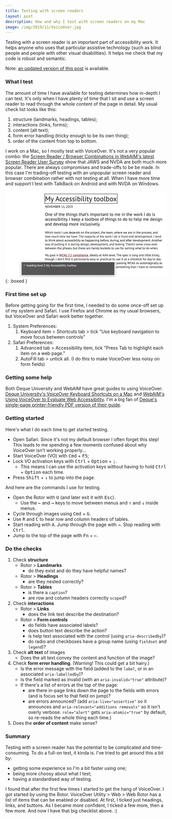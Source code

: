 ```yaml
---
title: Testing with screen readers
layout: post
description: How and why I test with screen readers on my Mac
image: /img/2019/11/VoiceOver.jpg
---
```


Testing with a screen reader is an important part of accessibility work. It helps anyone who uses that particular assistive technology (such as blind people and people with other visual disabilities). It helps me check that my code is robust and semantic.

Note: [an updated version of this post](/2019/11/29/testing-with-screen-readers/) is available.

### What I test

The amount of time I have available for testing determines how in-depth I can test. It's only when I have plenty of time that I sit and use a screen reader to read through the whole content of the page in detail. My usual check list looks like this:

1. structure (landmarks, headings, tables);
2. interactions (links, forms);
3. content (alt text);
4. form error handling (tricky enough to be its own thing);
5. order of the content from top to bottom.

I work on a Mac, so I mostly test with VoiceOver. It's not a very popular combo: the [Screen Reader / Browser Combinations in WebAIM's latest Screen Reader User Survey](https://webaim.org/projects/screenreadersurvey8/#browsercombos) show that JAWS and NVDA are both much more popular. There are always compromises and trade-offs to be be made. In this case I'm trading-off testing with an unpopular screen reader and browser combination rather with not testing at all. When I have more time and support I test with TalkBack on Android and with NVDA on Windows.

![Screenshot of me using VoiceOver on a Mac showing "heading level 2"](/img/2019/11/VoiceOver.jpg){: .boxed }

### First time set up

Before getting going for the first time, I needed to do some once-off set up of my system and Safari. I use Firefox and Chrome as my usual browsers, but VoiceOver and Safari work better together.

1. System Preferences:
   1. Keyboard item > Shortcuts tab > tick "Use keyboard navigation to move focus between controls"
2. Safari Preferences:
   1. Advanced tab > Accessibility item, tick "Press Tab to highlight each item on a web page."
   2. AutoFill tab > untick all. (I do this to make VoiceOver less noisy on form fields)

### Getting some help

Both Deque University and WebAIM have great guides to using VoiceOver: [Deque University's VoiceOver Keyboard Shortcuts on a Mac](https://dequeuniversity.com/screenreaders/voiceover-keyboard-shortcuts#vo-mac-basics) and [WebAIM's Using VoiceOver to Evaluate Web Accessibility](https://webaim.org/articles/voiceover/). I'm a big fan of [Deque's single-page printer-friendly PDF version of their guide](https://dequeuniversity.com/assets/pdf/screenreaders/voiceover-macos-guide.pdf).

### Getting started

Here's what I do each time to get started testing.

- Open Safari. Since it's not my default browser I often forget this step! This leads to me spending a few moments confused about why VoiceOver isn't working properly...
- Start VoiceOver (VO) with <kbd>Cmd</kbd> + <kbd>F5</kbd>;
- Lock VO activation keys with <kbd>Ctrl</kbd> + <kbd>Option</kbd> + <kbd>;</kbd>.
  - This means I can use the activation keys without having to hold <kbd>Ctrl</kbd> + <kbd>Option</kbd> each time.
- Press <kbd>Shift</kbd> + <kbd>↓</kbd> to jump into the page.

And here are the commands I use for testing.

- Open the Rotor with <kbd>U</kbd> (and later exit it with <kbd>Esc</kbd>).
  - Use the <kbd>←</kbd> and <kbd>→</kbd> keys to move between menus and <kbd>↑</kbd> and <kbd>↓</kbd> inside menus.
- Cycle through images using <kbd>Cmd</kbd> + <kbd>G</kbd>.
- Use <kbd>R</kbd> and <kbd>C</kbd> to hear row and column headers of tables.
- Start reading with <kbd>A</kbd>. Jump through the page with <kbd>→</kbd>. Stop reading with <kbd>Ctrl</kbd>.
- Jump to the top of the page with <kbd>Fn</kbd> + <kbd>←</kbd>.

### Do the checks

1. Check **structure**
   - Rotor > **Landmarks**
     - do they exist and do they have helpful names?
   - Rotor > **Headings**
     - are they nested correctly?
   - Rotor > **Tables**
     - is there a `caption`?
     - are row and column headers correctly `scope`d?
2. Check **interactions**
   - Rotor > **Links**
     - does the link text describe the destination?
   - Rotor > **Form controls**
     - do fields have associated labels?
     - does button text describe the action?
     - is help text associated with the control (using `aria-describedby`)?
     - do radio and checkboxes have a group name (using `fieldset` and `legend`)?
3. Check **alt text** of images
   - Does the alt text convey the content and function of the image?
4. Check **form error handling**. (Warning! This could get a bit hairy.)
   - Is the error message with the field (added to the `label`, or in an associated `aria-labelledby`)?
   - Is the field marked as invalid (with an `aria-invalid="true"` attribute)?
   - If there's a list of errors at the top of the page:
     - are there in-page links down the page to the fields with errors (and is focus set to that field on jump)?
     - are errors announced? (add `aria-live="assertive"` so it announces and `aria-relevant="additions removals"` so it isn't overly verbose. `role="alert"` gets `aria-atomic="true"` by default, so re-reads the whole thing each time.)
5. Does the **order of content** make sense?

### Summary

Testing with a screen reader has the potential to be complicated and time-consuming. To do a full-on test, it kinda is. I've tried to get around this a bit by:

- getting some experience so I'm a bit faster using one;
- being more choosy about what I test;
- having a standardised way of testing.

I found that after the first few times I started to get the hang of VoiceOver. I got started by using the Rotor. VoiceOver Utility > Web > Web Rotor has a list of items that can be enabled or disabled. At first, I ticked just headings, links, and buttons. As I became more confident, I ticked a few more, then a few more. And now I have that big checklist above. :)
